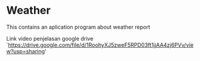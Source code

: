 # Weather
This contains an aplication program about weather report

Link video penjelasan google drive `https://drive.google.com/file/d/1RoohyXJ5zweF5RPD03ft1jjAA4zj6PVv/view?usp=sharing'
